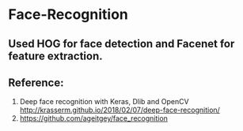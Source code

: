 # Face-Recognition
## Used HOG for face detection and Facenet for feature extraction.
## Reference:
1. Deep face recognition with Keras, Dlib and OpenCV http://krasserm.github.io/2018/02/07/deep-face-recognition/
2. https://github.com/ageitgey/face_recognition
